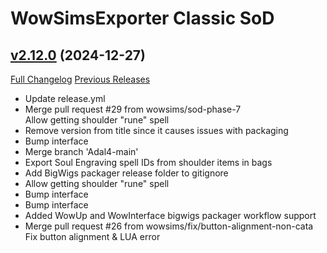 # WowSimsExporter Classic SoD

## [v2.12.0](https://github.com/wowsims/exporter/tree/v2.12.0) (2024-12-27)
[Full Changelog](https://github.com/wowsims/exporter/compare/v2.11.7...v2.12.0) [Previous Releases](https://github.com/wowsims/exporter/releases)

- Update release.yml  
- Merge pull request #29 from wowsims/sod-phase-7  
    Allow getting shoulder "rune" spell  
- Remove version from title since it causes issues with packaging  
- Bump interface  
- Merge branch 'Adal4-main'  
- Export Soul Engraving spell IDs from shoulder items in bags  
- Add BigWigs packager release folder to gitignore  
- Allow getting shoulder "rune" spell  
- Bump interface  
- Bump interface  
- Added WowUp and WowInterface bigwigs packager workflow support  
- Merge pull request #26 from wowsims/fix/button-alignment-non-cata  
    Fix button alignment & LUA error  